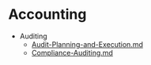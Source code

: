 
# Accounting

- Auditing
  - [Audit-Planning-and-Execution.md](./Audit-Planning-and-Execution.md)
  - [Compliance-Auditing.md](./Compliance-Auditing.md)

